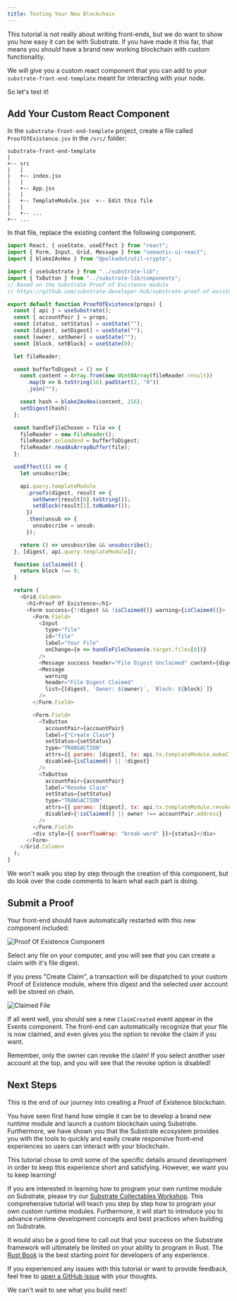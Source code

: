 ```yaml
---
title: Testing Your New Blockchain
---
```


This tutorial is not really about writing front-ends, but we do want to show you
how easy it can be with Substrate. If you have made it this far, that means you
_should_ have a brand new working blockchain with custom functionality.

We will give you a custom react component that you can add to your
`substrate-front-end-template` meant for interacting with your node.

So let's test it!

## Add Your Custom React Component

In the `substrate-front-end-template` project, create a file called
`ProofOfExistence.jsx` in the `/src/` folder:

```
substrate-front-end-template
|
+-- src
|   |
|   +-- index.jsx
|   |
|   +-- App.jsx 
|   |
|   +-- TemplateModule.jsx  <-- Edit this file
|   |
|   +-- ...
+-- ...
```

In that file, replace the existing content the following component.

```js
import React, { useState, useEffect } from "react";
import { Form, Input, Grid, Message } from "semantic-ui-react";
import { blake2AsHex } from "@polkadot/util-crypto";

import { useSubstrate } from "../substrate-lib";
import { TxButton } from "../substrate-lib/components";
// Based on the Substrate Proof of Existence module
// https://github.com/substrate-developer-hub/substrate-proof-of-existence

export default function ProofOfExistence(props) {
  const { api } = useSubstrate();
  const { accountPair } = props;
  const [status, setStatus] = useState("");
  const [digest, setDigest] = useState("");
  const [owner, setOwner] = useState("");
  const [block, setBlock] = useState(0);

  let fileReader;

  const bufferToDigest = () => {
    const content = Array.from(new Uint8Array(fileReader.result))
      .map(b => b.toString(16).padStart(2, "0"))
      .join("");

    const hash = blake2AsHex(content, 256);
    setDigest(hash);
  };

  const handleFileChosen = file => {
    fileReader = new FileReader();
    fileReader.onloadend = bufferToDigest;
    fileReader.readAsArrayBuffer(file);
  };

  useEffect(() => {
    let unsubscribe;

    api.query.templateModule
      .proofs(digest, result => {
        setOwner(result[0].toString());
        setBlock(result[1].toNumber());
      })
      .then(unsub => {
        unsubscribe = unsub;
      });

    return () => unsubscribe && unsubscribe();
  }, [digest, api.query.templateModule]);

  function isClaimed() {
    return block !== 0;
  }

  return (
    <Grid.Column>
      <h1>Proof Of Existence</h1>
      <Form success={!!digest && !isClaimed()} warning={isClaimed()}>
        <Form.Field>
          <Input
            type="file"
            id="file"
            label="Your File"
            onChange={e => handleFileChosen(e.target.files[0])}
          />
          <Message success header="File Digest Unclaimed" content={digest} />
          <Message
            warning
            header="File Digest Claimed"
            list={[digest, `Owner: ${owner}`, `Block: ${block}`]}
          />
        </Form.Field>

        <Form.Field>
          <TxButton
            accountPair={accountPair}
            label={"Create Claim"}
            setStatus={setStatus}
            type="TRANSACTION"
            attrs={{ params: [digest], tx: api.tx.templateModule.makeClaim }}
            disabled={isClaimed() || !digest}
          />
          <TxButton
            accountPair={accountPair}
            label="Revoke Claim"
            setStatus={setStatus}
            type="TRANSACTION"
            attrs={{ params: [digest], tx: api.tx.templateModule.revokeClaim }}
            disabled={!isClaimed() || owner !== accountPair.address}
          />
        </Form.Field>
        <div style={{ overflowWrap: "break-word" }}>{status}</div>
      </Form>
    </Grid.Column>
  );
}
```

We won't walk you step by step through the creation of this component, but do look
over the code comments to learn what each part is doing.

## Submit a Proof

Your front-end should have automatically restarted with this new component included:

![Proof Of Existence Component](assets/poe-component.png)

Select any file on your computer, and you will see that you can create a claim with it's file digest.

If you press "Create Claim", a transaction will be dispatched to your custom Proof of Existence module, where this digest and the selected user account will be stored on chain.

![Claimed File](assets/poe-claimed.png)

If all went well, you should see a new `ClaimCreated` event appear in the Events component. The front-end can automatically recognize that your file is now claimed, and even gives you the option to revoke the claim if you want.

Remember, only the owner can revoke the claim! If you select another user account at the top, and you will see that the revoke option is disabled!

## Next Steps

This is the end of our journey into creating a Proof of Existence blockchain.

You have seen first hand how simple it can be to develop a brand new runtime module and launch a custom blockchain using Substrate. Furthermore, we have shown you that the Substrate ecosystem provides you with the tools to quickly and easily create responsive front-end experiences so users can interact with your blockchain.

This tutorial chose to omit some of the specific details around development in order to keep this experience short and satisfying. However, we want you to keep learning!

If you are interested in learning how to program your own runtime module on Substrate, please try our [Substrate Collectables Workshop](https://substrate.dev/substrate-collectables-workshop/). This comprehensive tutorial will teach you step by step how to program your own custom runtime modules. Furthermore, it will start to introduce you to advance runtime development concepts and best practices when building on Substrate.

It would also be a good time to call out that your success on the Substrate framework will ultimately be limited on your ability to program in Rust. The [Rust Book](https://doc.rust-lang.org/book/) is the best starting point for developers of any experience.

If you experienced any issues with this tutorial or want to provide feedback, feel free to [open a GitHub issue](https://github.com/substrate-developer-hub/substrate-developer-hub.github.io/issues/new) with your thoughts.

We can't wait to see what you build next!
